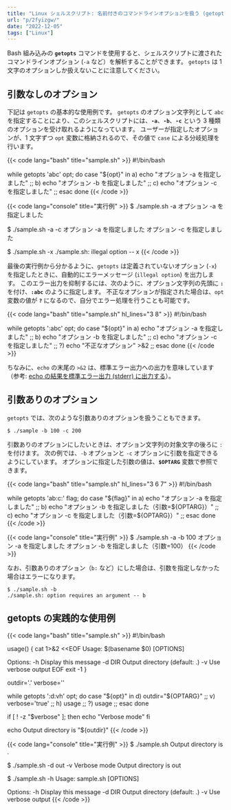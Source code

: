 ```yaml
---
title: "Linux シェルスクリプト: 名前付きのコマンドラインオプションを扱う (getopts)"
url: "p/2fyizgw/"
date: "2022-12-05"
tags: ["Linux"]
---
```


Bash 組み込みの __`getopts`__ コマンドを使用すると、シェルスクリプトに渡されたコマンドラインオプション (`-a` など）を解析することができます。
`getopts` は 1 文字のオプションしか扱えないことに注意してください。


引数なしのオプション
----

下記は `getopts` の基本的な使用例です。
`getopts` のオプション文字列として `abc` を指定することにより、このシェルスクリプトには、__`-a`__、__`-b`__、__`-c`__ という 3 種類のオプションを受け取れるようになっています。
ユーザーが指定したオプションが、1 文字ずつ `opt` 変数に格納されるので、その値で `case` による分岐処理を行います。

{{< code lang="bash" title="sample.sh" >}}
#!/bin/bash

while getopts 'abc' opt; do
    case "${opt}" in
        a) echo "オプション -a を指定しました" ;;
        b) echo "オプション -b を指定しました" ;;
        c) echo "オプション -c を指定しました" ;;
    esac
done
{{< /code >}}

{{< code lang="console" title="実行例" >}}
$ ./sample.sh -a
オプション -a を指定しました

$ ./sample.sh -a -c
オプション -a を指定しました
オプション -c を指定しました

$ ./sample.sh -x
./sample.sh: illegal option -- x
{{< /code >}}

最後の実行例から分かるように、`getopts` は定義されていないオプション (`-x`) を指定したときに、自動的にエラーメッセージ (`illegal option`) を出力します。
このエラー出力を抑制するには、次のように、オプション文字列の先頭に __`:`__ を付け、__`:abc`__ のように指定します。
不正なオプションが指定された場合は、`opt` 変数の値が __`?`__ になるので、自分でエラー処理を行うことも可能です。

{{< code lang="bash" title="sample.sh" hl_lines="3 8" >}}
#!/bin/bash

while getopts ':abc' opt; do
    case "${opt}" in
        a) echo "オプション -a を指定しました" ;;
        b) echo "オプション -b を指定しました" ;;
        c) echo "オプション -c を指定しました" ;;
        ?) echo "不正なオプション" >&2 ;;
    esac
done
{{< /code >}}

ちなみに、`echo` の末尾の `>&2` は、標準エラー出力への出力を意味しています（参考: [echo の結果を標準エラー出力 (stderr) に出力する](/p/q2k3j2h/)）。


引数ありのオプション
----

`getopts` では、次のような引数ありのオプションを扱うこともできます。

```console
$ ./sample -b 100 -c 200
```

引数ありのオプションにしたいときは、オプション文字列の対象文字の後ろに `:` を付けます。
次の例では、`-b` オプションと `-c` オプションに引数を指定できるようにしています。
オプションに指定した引数の値は、__`$OPTARG`__ 変数で参照できます。

{{< code lang="bash" title="sample.sh" hl_lines="3 6 7" >}}
#!/bin/bash

while getopts 'ab:c:' flag; do
    case "${flag}" in
        a) echo "オプション -a を指定しました" ;;
        b) echo "オプション -b を指定しました（引数=${OPTARG}）" ;;
        c) echo "オプション -c を指定しました（引数=${OPTARG}）" ;;
    esac
done
{{< /code >}}

{{< code lang="console" title="実行例" >}}
$ ./sample.sh -a -b 100
オプション -a を指定しました
オプション -b を指定しました（引数=100）
{{< /code >}}

なお、引数ありのオプション（`b:` など）にした場合は、引数を指定しなかった場合はエラーになります。

```console
$ ./sample.sh -b
./sample.sh: option requires an argument -- b
```

getopts の実践的な使用例
----

{{< code lang="bash" title="sample.sh" >}}
#!/bin/bash

usage() {
    cat 1>&2 <<EOF
Usage: $(basename $0) [OPTIONS]

Options:
    -h        Display this message
    -d DIR    Output directory (default: .)
    -v        Use verbose output
EOF
    exit -1
}

outdir='.'
verbose=''

while getopts ':d:vh' opt; do
    case "${opt}" in
        d) outdir="${OPTARG}" ;;
        v) verbose='true' ;;
        h) usage ;;
        ?) usage ;;
    esac
done

if [ ! -z "$verbose" ]; then
    echo "Verbose mode"
fi

echo Output directory is "${outdir}"
{{< /code >}}

{{< code lang="console" title="実行例" >}}
$ ./sample.sh
Output directory is .

$ ./sample.sh -d out -v
Verbose mode
Output directory is out

$ ./sample.sh -h
Usage: sample.sh [OPTIONS]

Options:
    -h        Display this message
    -d DIR    Output directory (default: .)
    -v        Use verbose output
{{< /code >}}

